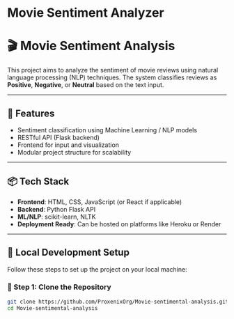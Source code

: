 # Movie Sentiment Analyzer
# 🎬 Movie Sentiment Analysis

This project aims to analyze the sentiment of movie reviews using natural language processing (NLP) techniques. The system classifies reviews as **Positive**, **Negative**, or **Neutral** based on the text input.

---

## 🧠 Features

- Sentiment classification using Machine Learning / NLP models
- RESTful API (Flask backend)
- Frontend for input and visualization
- Modular project structure for scalability

---

## 📦 Tech Stack

- **Frontend**: HTML, CSS, JavaScript (or React if applicable)
- **Backend**: Python Flask API
- **ML/NLP**: scikit-learn, NLTK
- **Deployment Ready**: Can be hosted on platforms like Heroku or Render

---

## 🧰 Local Development Setup

Follow these steps to set up the project on your local machine:

### 🔁 Step 1: Clone the Repository

```bash
git clone https://github.com/ProxenixOrg/Movie-sentimental-analysis.git
cd Movie-sentimental-analysis
